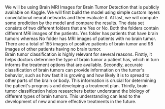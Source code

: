 We will be using Brain MRI Images for Brain Tumor Detection that is publicly available on Kaggle.
We will first build the model using simple custom layers convolutional neural networks and then evaluate it. At last, we will compute some prediction by the model and 
compare the results. The data set consists of two different folders that are Yes or No. Both 
the folders contain different MRI images of the patients. Yes folder has patients that have 
brain tumors whereas No folder has MRI images of patients with no brain tumor. There are 
a total of 155 images of positive patients of brain tumor and 98 images of other patients 
having no brain tumor.  
Brain tumor classification is highly relevant for several reasons. Firstly, it helps doctors 
determine the type of brain tumor a patient has, which in turn informs the treatment options 
that are available. Secondly, accurate classification of brain tumors can provide 
information on the tumor's behavior, such as how fast it is growing and how likely it is to 
spread to other parts of the brain or body. This information is crucial for determining the 
patient's prognosis and developing a treatment plan. Thirdly, brain tumor classification 
helps researchers better understand the biology of different types of brain tumors. This 
understanding can lead to the development of new and more effective treatments in the 
future.
